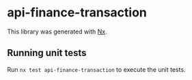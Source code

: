 # api-finance-transaction

This library was generated with [Nx](https://nx.dev).

## Running unit tests

Run `nx test api-finance-transaction` to execute the unit tests.
